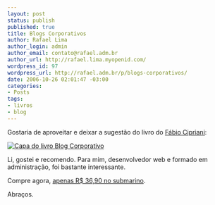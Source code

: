 ```yaml
--- 
layout: post
status: publish
published: true
title: Blogs Corporativos
author: Rafael Lima
author_login: admin
author_email: contato@rafael.adm.br
author_url: http://rafael.lima.myopenid.com/
wordpress_id: 97
wordpress_url: http://rafael.adm.br/p/blogs-corporativos/
date: 2006-10-26 02:01:47 -03:00
categories: 
- Posts
tags: 
- livros
- blog
---
```

Gostaria de aproveitar e deixar a sugest&atilde;o do livro do <a href="http://www.serendipidade.com.br">F&aacute;bio Cipriani</a>:

<a href="http://www.submarino.com.br/books_productdetails.asp?Query=ProductPage&ProdTypeId=1&ProdId=1510594&franq=171736" style="border: 0"><img id="image96" src="http://rafael.adm.br/wp-content/uploads/2006/10/livro_blog_corporativo.jpg" alt="Capa do livro Blog Corporativo" border="0"/>
</a>

Li, gostei e recomendo. Para mim, desenvolvedor web e formado em administra&ccedil;&atilde;o, foi bastante interessante.

Compre agora, <a href="http://www.submarino.com.br/books_productdetails.asp?Query=ProductPage&ProdTypeId=1&ProdId=1510594&franq=171736">apenas R$ 36,90 no submarino</a>.

Abra&ccedil;os.
